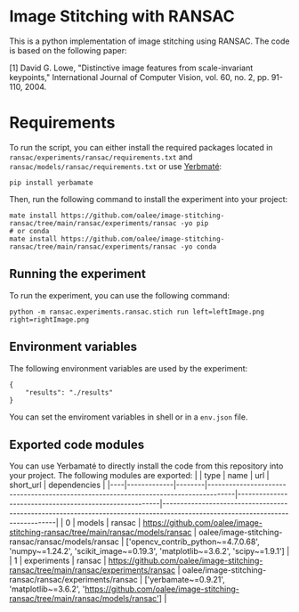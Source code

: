 
# Image Stitching with RANSAC

This is a python implementation of image stitching using RANSAC. The code is based on the following paper:

[1] David G. Lowe, "Distinctive image features from scale-invariant keypoints," International Journal of Computer Vision, vol. 60, no. 2, pp. 91-110, 2004.


# Requirements
To run the script, you can either install the required packages located in `ransac/experiments/ransac/requirements.txt` and `ransac/models/ransac/requirements.txt` or use [Yerbmaté](github.com/oalee/yerbamate):

```
pip install yerbamate

```

Then, run the following command to install the experiment into your project:

```
mate install https://github.com/oalee/image-stitching-ransac/tree/main/ransac/experiments/ransac -yo pip
# or conda
mate install https://github.com/oalee/image-stitching-ransac/tree/main/ransac/experiments/ransac -yo conda

```

## Running the experiment
To run the experiment, you can use the following command:

```
python -m ransac.experiments.ransac.stich run left=leftImage.png right=rightImage.png 
```

## Environment variables
The following environment variables are used by the experiment:

```
{
    "results": "./results"
}
```
You can set the enviroment variables in shell or in a `env.json` file.



## Exported code modules
You can use Yerbamaté to directly install the code from this repository into your project. The following modules are exported:
|    | type        | name   | url                                                                                 | short_url                                              | dependencies                                                                                                                 |
|----|-------------|--------|-------------------------------------------------------------------------------------|--------------------------------------------------------|------------------------------------------------------------------------------------------------------------------------------|
| 0  | models      | ransac | https://github.com/oalee/image-stitching-ransac/tree/main/ransac/models/ransac      | oalee/image-stitching-ransac/ransac/models/ransac      | ['opencv_contrib_python~=4.7.0.68', 'numpy~=1.24.2', 'scikit_image~=0.19.3', 'matplotlib~=3.6.2', 'scipy~=1.9.1']            |
| 1  | experiments | ransac | https://github.com/oalee/image-stitching-ransac/tree/main/ransac/experiments/ransac | oalee/image-stitching-ransac/ransac/experiments/ransac | ['yerbamate~=0.9.21', 'matplotlib~=3.6.2', 'https://github.com/oalee/image-stitching-ransac/tree/main/ransac/models/ransac'] |

<!-- 

To run the script, first install the following python packages:
```
pip install opencv-contrib-python skimage matplotlib numpy scipy 
```
Then run the `stich.py` file with Python3 with the following arguments:
```
usage: stitch.py [-h] [--left LEFT] [--right RIGHT] [--output OUTPUT] [--plot-matches] [--sift-descriptors]
[--harr-descriptors] [--n-best-matches N_BEST_MATCHES]
[--random-sample-size RANDOM_SAMPLE_SIZE] [--ransac-threshold RANSAC_THRESHOLD]
[--ransac-iters RANSAC_ITERS]

options:
-h, --help            show this help message and exit
--left LEFT           path to left image
--right RIGHT         path to right image
--output OUTPUT       path to output image
--plot-matches        plot the matches
--sift-descriptors    plot the sift descriptors
--harr-descriptors    plot the harris descriptors
--n-best-matches N_BEST_MATCHES
number of best matches
--random-sample-size RANDOM_SAMPLE_SIZE
number of random sample size for ransac
--ransac-threshold RANSAC_THRESHOLD
ransac threshold
--ransac-iters RANSAC_ITERS
ransac iterations
```

For example, for running with the default hyperparameters run the following command:
```
python stitch.py --left leftImage.png --right rightImage.png --out stitched.png
```
Or select the hyperparameters such as the error threshold in ransac:
```
python stitch.py --left leftImage.png --right rightImage.png --out stitched.png --n-best-matches 200 --random-sample-size 5 --ransac-threshold 0.05 --ransac-iters 1000
``` -->
